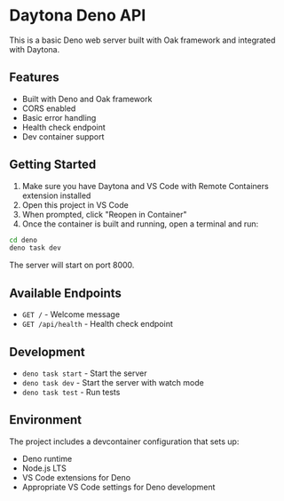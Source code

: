 # Daytona Deno API

This is a basic Deno web server built with Oak framework and integrated with Daytona.

## Features

- Built with Deno and Oak framework
- CORS enabled
- Basic error handling
- Health check endpoint
- Dev container support

## Getting Started

1. Make sure you have Daytona and VS Code with Remote Containers extension installed
2. Open this project in VS Code
3. When prompted, click "Reopen in Container"
4. Once the container is built and running, open a terminal and run:

```bash
cd deno
deno task dev
```

The server will start on port 8000.

## Available Endpoints

- `GET /` - Welcome message
- `GET /api/health` - Health check endpoint

## Development

- `deno task start` - Start the server
- `deno task dev` - Start the server with watch mode
- `deno task test` - Run tests

## Environment

The project includes a devcontainer configuration that sets up:

- Deno runtime
- Node.js LTS
- VS Code extensions for Deno
- Appropriate VS Code settings for Deno development